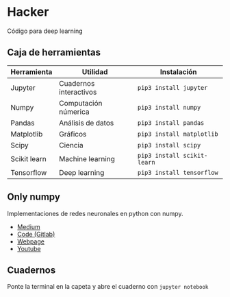 # Hacker

Código para deep learning


## Caja de herramientas

| Herramienta  | Utilidad               | Instalación                 |
|--------------|------------------------|-----------------------------|
| Jupyter      | Cuadernos interactivos | `pip3 install jupyter`      |
| Numpy        | Computación númerica   | `pip3 install numpy`        |
| Pandas       | Análisis de datos      | `pip3 install pandas`       |
| Matplotlib   | Gráficos               | `pip3 install matplotlib`   |
| Scipy        | Ciencia                | `pip3 install scipy`        |
| Scikit learn | Machine learning       | `pip3 install scikit-learn` |
| Tensorflow   | Deep learning          | `pip3 install tensorflow`   |

## Only numpy
Implementaciones de redes neuronales en python con numpy.

* [Medium](https://medium.com/@SeoJaeDuk)
* [Code (Gitlab)](https://gitlab.com/jae.duk.seo/Only_Numpy)
* [Webpage](https://jaedukseo.me/)
* [Youtube](https://www.youtube.com/c/JaeDukSeo)

## Cuadernos

Ponte la terminal en la capeta y abre el cuaderno con `jupyter notebook`
